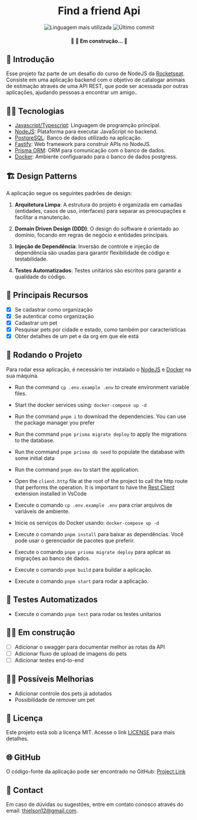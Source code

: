 
<div align='center'>
	<h1>Find a friend Api</h1>
	<img src='https://img.shields.io/github/languages/top/BetaTH/picpay-challenge' alt='Linguagem mais utilizada' />
	<img src='https://img.shields.io/github/last-commit/BetaTH/picpay-challenge' alt='Último commit' />
</div>

<h4 align="center"> 
	🚧  🚀 Em construção...  🚧
</h4>

## 🚀 Introdução
Esse projeto faz parte de um desafio do curso de NodeJS da [Rocketseat](https://rocketseat.com.br/). Consiste em uma aplicação backend com o objetivo de catalogar animais de estimação através de uma API REST, que pode ser acessada por outras aplicações, ajudando pessoas a encontrar um amigo..

## 👨‍💻 Tecnologias

- [Javascript/Typescript](https://developer.mozilla.org/pt-BR/docs/Web/JavaScript): Linguagem de programção principal.
- [NodeJS](https://nodejs.org/en): Plataforma para executar JavaScript no backend.
- [PostgreSQL](https://www.postgresql.org/): Banco de dados utilizado na aplicação.
- [Fastify](https://fastify.dev/): Web framework para construir APIs no NodeJS.
- [Prisma ORM](https://www.prisma.io/): ORM para comunicação com o banco de dados.
- [Docker](https://www.docker.com/): Ambiente configuarado para o banco de dados postgress.

## 🏗️ Design Patterns

A aplicação segue os seguintes padrões de design:

1. **Arquitetura Limpa**: A estrutura do projeto é organizada em camadas (entidades, casos de uso, interfaces) para separar as preocupações e facilitar a manutenção.

2. **Domain Driven Design (DDD)**: O design do software é orientado ao domínio, focando em regras de negócio e entidades principais.

3. **Injeção de Dependência**: Inversão de controle e injeção de dependência são usadas para garantir flexibilidade de código e testabilidade.

4. **Testes Automatizados**: Testes unitários são escritos para garantir a qualidade do código.


## 🎯 Principais Recursos

- [x] Se cadastrar como organização
- [x] Se autenticar como organização
- [x] Cadastrar um pet
- [x] Pesquisar pets por cidade e estado, como também por características 
- [x] Obter detalhes de um pet e da org em que ele está

## 🔧 Rodando o Projeto

Para rodar essa aplicação, é necessário ter instalado o [NodeJS](https://golang.org/) e [Docker](https://www.docker.com/) na sua máquina.

- Run the command `cp .env.example .env` to create environment variable files.
- Start the docker services using: `docker-compose up -d`
- Run the command `pnpm i` to download the dependencies. You can use the package manager you prefer
- Run the command `pnpm prisma migrate deploy` to apply the migrations to the database.
- Run the command `pnpm prisma db seed` to populate the database with some initial data
- Run the command `pnpm dev` to start the application.
- Open the `client.http` file at the root of the project to call the http route that performs the operation. It is important to have the [Rest Client](https://marketplace.visualstudio.com/items?itemName=humao.rest-client) extension installed in VsCode

- Execute o comando `cp .env.example .env` para criar arquivos de variáveis de ambiente.
- Inicie os serviços do Docker usando: `docker-compose up -d`
- Execute o comando `pnpm install` para baixar as dependências. Você pode usar o gerenciador de pacotes que preferir.
- Execute o comando `pnpm prisma migrate deploy` para aplicar as migrações ao banco de dados.
- Execute o comando `pnpm build` para buildar a aplicação.
- Execute o comando `pnpm start` para rodar a aplicação.


## 🧪 Testes Automatizados

- Execute o comando `pnpm test` para rodar os testes unitarios

## 🧑‍💻 Em construção

- [ ] Adicionar o swagger para documentar melhor as rotas da API
- [ ] Adicionar fluxo de upload de imagens do pets
- [ ] Adicionar testes end-to-end

## 🧑‍💻 Possíveis Melhorias

- Adicionar controle dos pets já adotados
- Possibilidade de remover um pet

## 📄 Licença

Este projeto está sob a licença MIT. Acesse o link [LICENSE](https://mit-license.org/) para mais detalhes.

## 🌐 GitHub

O código-fonte da aplicação pode ser encontrado no GitHub: [Project Link](https://github.com/BetaTH?tab=repositories)

## 📧 Contact

Em caso de dúvidas ou sugestões, entre em contato conosco através do email: [thielson12@gmail.com](mailto:thielson12@gmail.com).
